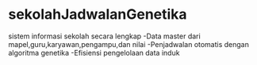 # sekolahJadwalanGenetika

sistem informasi sekolah secara lengkap
-Data master dari mapel,guru,karyawan,pengampu,dan nilai
-Penjadwalan otomatis dengan algoritma genetika
-Efisiensi pengelolaan data induk